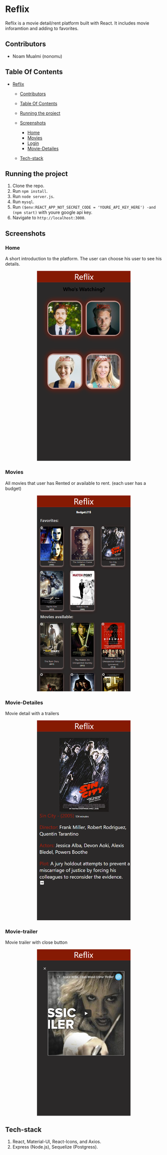 # Reflix

Reflix is a movie detail/rent platform built with React. It includes movie inforamtion and adding to favorites.

## Contributors
- Noam Mualmi (nonomu)
## Table Of Contents
- [Reflix](#reflix)
  - [Contributors](#contributors)
  - [Table Of Contents](#table-of-contents)
  - [Running the project](#running-the-project)
  - [Screenshots](#screenshots)
    - [Home](#home)
    - [Movies](#Movies)
    - [Login](#login)
    - [Movie-Detailes](#Movie-Detailes)

  - [Tech-stack](#tech-stack)

## Running the project
1. Clone the repo.
2. Run `npm install`.
3. Run `node server.js`.
4. Run `mysql`.
5. Run `($env:REACT_APP_NOT_SECRET_CODE = 'YOURE_API_KEY_HERE') -and (npm start)` with youre google api key.
6. Navigate to `http://localhost:3000`.

## Screenshots

### Home
A short introduction to the platform. The user can choose his user to see his details.
<p align="center"><img src="assets/Home.PNG" width="300" /></p>

### Movies
All movies that user has Rented or available to rent. (each user has a budget)
<p align="center"><img src="assets/catalog.PNG" width="300" /></p>

### Movie-Detailes
Movie detail with a trailers
<p align="center"><img src="assets/movieInfo.PNG" width="300" /></p>

### Movie-trailer
Movie trailer with close button
<p align="center"><img src="assets/trailer.PNG" width="300" /></p>



## Tech-stack
1. React, Material-UI, React-Icons, and Axios.
2. Express (Node.js), Sequelize (Postgress).
